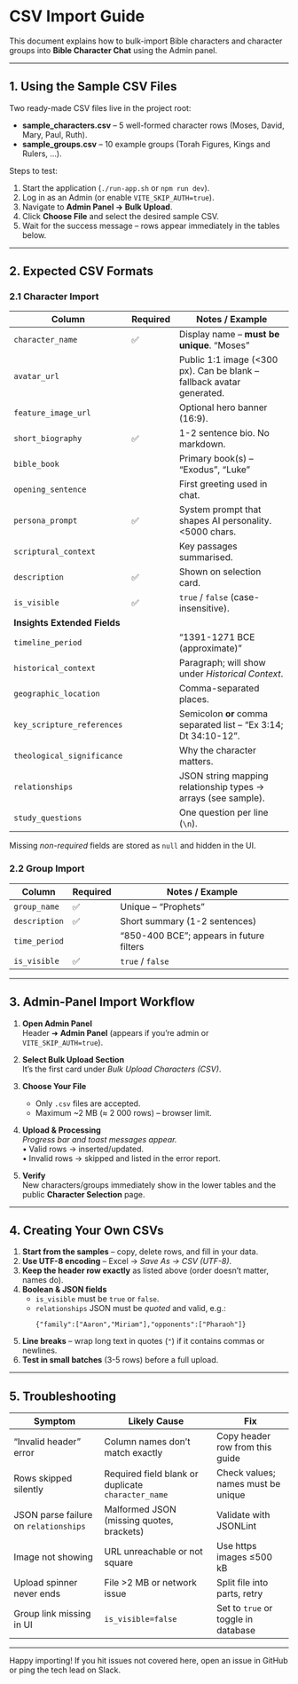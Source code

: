 # CSV Import Guide

This document explains how to bulk-import Bible characters and character groups into **Bible Character Chat** using the Admin panel.

---

## 1. Using the Sample CSV Files

Two ready-made CSV files live in the project root:

* **sample_characters.csv** – 5 well-formed character rows (Moses, David, Mary, Paul, Ruth).  
* **sample_groups.csv** – 10 example groups (Torah Figures, Kings and Rulers, …).

Steps to test:

1. Start the application (`./run-app.sh` or `npm run dev`).
2. Log in as an Admin (or enable `VITE_SKIP_AUTH=true`).
3. Navigate to **Admin Panel → Bulk Upload**.
4. Click **Choose File** and select the desired sample CSV.
5. Wait for the success message – rows appear immediately in the tables below.

---

## 2. Expected CSV Formats

### 2.1 Character Import

| Column                      | Required | Notes / Example                                                                                     |
|-----------------------------|----------|------------------------------------------------------------------------------------------------------|
| `character_name`            | ✅       | Display name – **must be unique**. “Moses”                                                          |
| `avatar_url`                |          | Public 1:1 image (<300 px). Can be blank – fallback avatar generated.                               |
| `feature_image_url`         |          | Optional hero banner (16:9).                                                                        |
| `short_biography`           | ✅       | 1-2 sentence bio. No markdown.                                                                      |
| `bible_book`                |          | Primary book(s) – “Exodus”, “Luke”                                                                  |
| `opening_sentence`          |          | First greeting used in chat.                                                                        |
| `persona_prompt`            | ✅       | System prompt that shapes AI personality. <5000 chars.                                              |
| `scriptural_context`        |          | Key passages summarised.                                                                            |
| `description`               | ✅       | Shown on selection card.                                                                            |
| `is_visible`                | ✅       | `true` / `false` (case-insensitive).                                                                |
| **Insights Extended Fields**|          |                                                                                                      |
| `timeline_period`           |          | “1391-1271 BCE (approximate)”                                                                       |
| `historical_context`        |          | Paragraph; will show under *Historical Context*.                                                    |
| `geographic_location`       |          | Comma-separated places.                                                                             |
| `key_scripture_references`  |          | Semicolon **or** comma separated list – “Ex 3:14; Dt 34:10-12”.                                     |
| `theological_significance`  |          | Why the character matters.                                                                          |
| `relationships`             |          | JSON string mapping relationship types → arrays (see sample).                                       |
| `study_questions`           |          | One question per line (`\n`).                                                                       |

Missing *non-required* fields are stored as `null` and hidden in the UI.

### 2.2 Group Import

| Column            | Required | Notes / Example                          |
|-------------------|----------|------------------------------------------|
| `group_name`      | ✅       | Unique – “Prophets”                      |
| `description`     | ✅       | Short summary (1-2 sentences)            |
| `time_period`     |          | “850-400 BCE”; appears in future filters |
| `is_visible`      | ✅       | `true` / `false`                         |

---

## 3. Admin-Panel Import Workflow

1. **Open Admin Panel**  
   Header ➜ **Admin Panel** (appears if you’re admin or `VITE_SKIP_AUTH=true`).

2. **Select Bulk Upload Section**  
   It’s the first card under *Bulk Upload Characters (CSV)*.

3. **Choose Your File**  
   * Only `.csv` files are accepted.  
   * Maximum ~2 MB (≈ 2 000 rows) – browser limit.

4. **Upload & Processing**  
   *Progress bar and toast messages appear.*  
   • Valid rows → inserted/updated.  
   • Invalid rows → skipped and listed in the error report.

5. **Verify**  
   New characters/groups immediately show in the lower tables and the public **Character Selection** page.

---

## 4. Creating Your Own CSVs

1. **Start from the samples** – copy, delete rows, and fill in your data.  
2. **Use UTF-8 encoding** – Excel → *Save As → CSV (UTF-8)*.  
3. **Keep the header row exactly** as listed above (order doesn’t matter, names do).  
4. **Boolean & JSON fields**  
   * `is_visible` must be `true` or `false`.  
   * `relationships` JSON must be *quoted* and valid, e.g.:  
     ```
     {"family":["Aaron","Miriam"],"opponents":["Pharaoh"]}
     ```
5. **Line breaks** – wrap long text in quotes (`"`) if it contains commas or newlines.  
6. **Test in small batches** (3-5 rows) before a full upload.

---

## 5. Troubleshooting

| Symptom | Likely Cause | Fix |
|---------|--------------|-----|
| “Invalid header” error | Column names don’t match exactly | Copy header row from this guide |
| Rows skipped silently | Required field blank or duplicate `character_name` | Check values; names must be unique |
| JSON parse failure on `relationships` | Malformed JSON (missing quotes, brackets) | Validate with JSONLint |
| Image not showing | URL unreachable or not square | Use https images ≤500 kB |
| Upload spinner never ends | File >2 MB or network issue | Split file into parts, retry |
| Group link missing in UI | `is_visible=false` | Set to `true` or toggle in database |

---

Happy importing! If you hit issues not covered here, open an issue in GitHub or ping the tech lead on Slack.  
